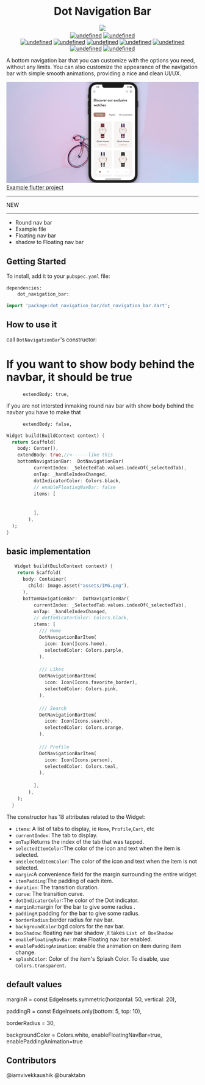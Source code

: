  <h1 align="center">  Dot Navigation Bar</h1>

 <p align="center">
  
 <img src="https://img.shields.io/badge/Maintained%3F-Yes-green?style=for-the-badge">
  <br>
  <a href="#" target="_blank"><img alt="undefined" src="https://badgen.net/pub/flutter-platform/dot_navigation_bar"></a>
  <a href="#" target="_blank"><img alt="undefined" src="https://badgen.net/pub/sdk-version/dot_navigation_bar"></a>
  <br>
  <a href="#" target="_blank"><img alt="undefined" src="https://badgen.net/pub/v/dot_navigation_bar"></a>
  <a href="#" target="_blank"><img alt="undefined" src="https://badgen.net/pub/license/dot_navigation_bar"></a>
  <a href="#" target="_blank"><img alt="undefined" src="https://badgen.net/pub/likes/dot_navigation_bar"></a>
  <a href="#" target="_blank"><img alt="undefined" src="https://badgen.net/pub/points/dot_navigation_bar"></a>
  <a href="#" target="_blank"><img alt="undefined" src="https://badgen.net/pub/popularity/dot_navigation_bar"></a>
  <br>
  <a href="#"><img alt="undefined" src="https://img.shields.io/github/license/GitSquared/edex-ui.svg?style=popout"></a>
  <a href="#" target="_blank"><img alt="undefined" src="https://badgen.net//github/stars/haptome/dot_navigation_bar"></a>
  
 
  <br>
 

</p>



A bottom navigation bar that you can customize with the options you need, without any limits. You can also customize the appearance of the navigation bar with simple smooth animations, providing a nice and clean UI/UX.

 ![style1](github-assets/ScreenShot.png)
[Example flutter project](https://github.com/haptome/watchs)
___
 NEW
___ 
  + Round nav bar
  + Example file
  + Floating nav bar
  + shadow to Floating nav bar


## Getting Started

To install, add it to your `pubspec.yaml` file:

```
dependencies:
    dot_navigation_bar:

```

```dart
import 'package:dot_navigation_bar/dot_navigation_bar.dart';
```

## How to use it

 call `DotNavigationBar`'s constructor:

# If you want to show body behind the navbar, it should be true
          extendBody: true,
  if you are not intersted inmaking round nav bar with show body behind the navbar
  you have to make that

          extendBody: false,

```dart
Widget build(BuildContext context) {
  return Scaffold(
    body: Center(),
    extendBody: true,//<------like this 
    bottomNavigationBar:  DotNavigationBar(
          currentIndex: _SelectedTab.values.indexOf(_selectedTab),
          onTap: _handleIndexChanged,
          dotIndicatorColor: Colors.black,
          // enableFloatingNavBar: false
          items: [
            
            
          ],
        ),
  );
}
```

## basic implementation

```dart
   Widget build(BuildContext context) {
    return Scaffold(
      body: Container(
        child: Image.asset("assets/IMG.png"),
      ),
      bottomNavigationBar:  DotNavigationBar(
          currentIndex: _SelectedTab.values.indexOf(_selectedTab),
          onTap: _handleIndexChanged,
          // dotIndicatorColor: Colors.black,
          items: [
            /// Home
            DotNavigationBarItem(
              icon: Icon(Icons.home),
              selectedColor: Colors.purple,
            ),

            /// Likes
            DotNavigationBarItem(
              icon: Icon(Icons.favorite_border),
              selectedColor: Colors.pink,
            ),

            /// Search
            DotNavigationBarItem(
              icon: Icon(Icons.search),
              selectedColor: Colors.orange,
            ),

            /// Profile
            DotNavigationBarItem(
              icon: Icon(Icons.person),
              selectedColor: Colors.teal,
            ),
            
          ],
        ),
    );
  }

```

The constructor has 18 attributes related to the Widget:

- `items`: A list of tabs to display, ie `Home`, `Profile`,`Cart`, etc
- `currentIndex`: The tab to display.
- `onTap`:Returns the index of the tab that was tapped.
- `selectedItemColor`:The color of the icon and text when the item is selected.
- `unselectedItemColor`: The color of the icon and text when the item is not selected.
- `margin`:A convenience field for the margin surrounding the entire widget.
- `itemPadding`:The padding of each item.
- `duration`: The transition duration.
- `curve`: The transition curve.
- `dotIndicatorColor`:The color of the Dot indicator.
- `marginR`:margin for the bar to give some radius .
- `paddingR`:padding for the bar to give some radius.
- `borderRadius`:border radius for nav bar.
- `backgroundColor`:bgd colors for the nav bar.
- `boxShadow`: floating nav bar shadow ,it takes `List of BoxShadow`
- `enableFloatingNavBar`: make Floating nav bar enabled.
- `enablePaddingAnimation`: enable the animation on item during item change.
- `splashColor`: Color of the item's Splash Color. To disable, use `Colors.transparent`.

## default values
 marginR = const EdgeInsets.symmetric(horizontal: 50, vertical: 20),
 
 paddingR = const EdgeInsets.only(bottom: 5, top: 10),

borderRadius = 30,

backgroundColor =  Colors.white,
enableFloatingNavBar=true,
enablePaddingAnimation=true

## Contributors
@iamvivekkaushik
@buraktabn
 
   


